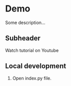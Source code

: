# Demo

Some description...

## Subheader

Watch tutorial on Youtube

## Local development
1. Open index.py file.